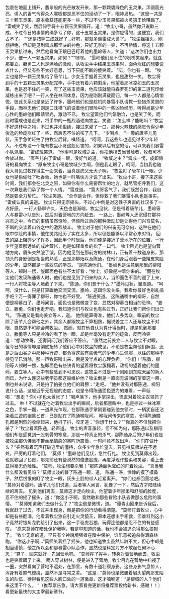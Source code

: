 包裹在地面上铺开，翡翠般的光芒散发开来，那一颗颗碧绿色的玉灵果，浑圆而光亮，诱人的香气令得众人喉咙都是忍不住的滚动了一下，眼神发热。
“这里一共是三十颗玉灵果，原本收获还能更多一些，不过不少玉灵果都被火灵猿王给糟蹋了。
”雷成笑了笑，然后伸手将十五颗玉灵果隔开，道：“牧尘小哥，虽然你只说取三成，不过今日的事情的确多亏了你，这十五颗玉灵果，是你应得的，这便宜，我们占不了。
”“还是按照三成就好了...好吧，那就多谢雷成大哥了。
”牧尘摇摇头，刚想拒绝，但却是见到雷成那坚决的神色，只好无奈的一笑，不再矫情，将这十五颗玉灵果接过来，然后他看向正眼巴巴盯着他的墨岭等人，笑道：“这次你们也出力不少，便一人一颗玉灵果，如何？”“嘿嘿。
”墨岭他们忍不住的咧嘴笑起来，就连那姜立，滕勇二人也是满脸的激动，从牧尘手中结果玉灵果时，面色涨红的想要说点什么，但又有些不太好意思，当下只能不断的傻笑着。
“喏，你也有一颗。
”牧尘也是将一颗玉灵果给了唐芊儿，少女玉手握着玉灵果，也是甜甜一笑。
牧尘将到手的十五颗玉灵果分配完毕，手中还有着六颗剩余，他望着那冰凉如玉的玉灵果，也是忍不住的一笑，有了这些玉灵果，他应该就能将森罗死印的第二道死印给凝练出来了吧？一行人坐在林间休息，因为是刚刚满载而归，每一个人都是心情愉悦，彼此关系也是亲近了许多，墨岭他们也是趁机向暴雷小队请教一些猎杀灵兽的手段，而林忠他们则是口沫横飞的说着他们冒险中的一些凶险经历，听得尚是少年心性的墨岭他们眼睛冒光，激动不已。
牧尘望着他们气氛融洽，也是笑了笑，而此时雷成也是走来，将手中的一瓶烈酒递向牧尘，笑道：“怎么样？能喝吗？”牧尘不好这杯中之物，不过也并未拒绝，接过来灌了一口，那种火辣辣的感觉令得少年俊逸的脸庞涨红了一些，然后忍不住的咳了几下。
“少喝点。
”一旁的唐芊儿见状，玉手急忙轻拍了拍牧尘后背，嗔怪道。
“呵呵，我这些年也遇见过不少年轻人，不过却没一个能有牧尘小哥这般厉害的，如果以后有空的话，可以来我们暴雷小队混混。
”雷成玩笑道。
“他爹可是牧域之主，你把他拐去当冒险者，牧叔可不会放过你。
”唐芊儿白了雷成一眼，没好气的道。
“牧域之主？”雷成一愣，旋即惊讶的看向牧尘：“原来牧尘小哥是牧域少主啊，倒是我走眼了，呵呵，当初我也随我大哥见过牧锋域主一面来着，当真是虎父无犬子啊。
”牧尘盯了唐芊儿一眼，少女也是偷偷吐了吐香舌，她也是一时嘴快方才说了出来。
“牧尘小哥，接下来这些时间，我们都会在北灵之原，如果你有什么需要帮忙的地方，就尽管招呼我们，这一次算是我们承了你一个人情。
”雷成道。
“雷大哥客气了，我们既然合作，我自然是要全力帮忙。
”牧尘笑道。
“合作是合作，但你救了我们暴雷小队也是事实。
”雷成认真的说道。
牧尘只得无奈摇头，不过心中倒是对这性子爽直的壮汉多了一点好感。
一行人畅聊许久，天色也是渐暗，牧尘见状，便是带着唐芊儿，墨岭等人与暴雷小队告别，然后对着营地的方向赶去。
一路上，墨岭等人还沉侵在那种兴奋之中，今日的事情虽然惊险，但惊险过后的那种激动却是让得他们兴奋莫名，不断的交谈着山谷之中的激烈战斗。
牧尘对于他们的兴奋无可奈何，这种在他们眼中惊险的事情，他在灵路经历了实在太多，所以倒是能够以平常心来对待。
回去的路上阻碍少了许多，因此半个时辰后，他们便是接近了营地所在的位置，一行少年望着那远处的成片营帐，也是如释重负的松了一口气。
牧尘目光也是望向营地方向，眉头突然皱了皱，因为他见到在那前方的树林口，正有着十数道身影，那领头的身影倒是相当的熟悉，正是那柳阳以及陈通，在他们身后跟着一些嬉皮笑脸的少年，显然都是一些西院的学员。
“是陈通他们。
”墨岭也是注意到那里的柳阳等人，顿时一愣，旋即面色有些不太好看：“牧尘，好像是冲着你来的。
”而在牧尘他们发现陈通等人时，他们也是见到了归来的众人，当即面色不善的迎了上来，一行人将牧尘等人堵截了下来。
“陈通，你们想干什么？”墨岭见状，皱眉道。
“呵呵，没什么，只是打算跟他交流交流，墨岭，这跟你没关系，我看你最好也别乱插手吧？万一得罪了柳哥，你怕也不好受。
”陈通笑道。
这陈通嘴中的柳哥，自然便是柳慕白了，墨岭闻言，面色也是微微变了变，显然对柳慕白相当的忌惮。
“姜立，滕勇，你们也走开吧，我知道你们与牧尘也有些过节，正好让我们帮你们出口气。
”陈通又是看向姜立等人，道。
他倒是算得准，他们人多势众，眼前的牧尘除了唐芊儿会帮他之外，其余人都跟牧尘不算相熟，据说姜立二人还与牧尘不对眼，自然更不可能会帮牧尘。
然而，就在他自认为算计得当时，却是见到那姜立，滕勇等人只是冷冷的看了他一眼，却是丝毫没有走开的迹象，反而冷笑道：“想动牧哥，还得问问我们答应不答应。
”虽然之前姜立二人与牧尘不对眼，但今日的事情却是彻底扭转了他们心中对牧尘的成见，不论是牧尘帮他们解围，还是之后山谷之中那种种行迹，都令得这些有些傲气的少年心生佩服，以往的那种不待见早已消除，那一声牧哥叫出来，倒是没半点的心理负担。
“你们！”陈勇，柳阳等人顿时一愣，旋即面色有些铁青的望着将牧尘簇拥着，敌视的望着他们的墨岭，姜立等人，心中有些感到不可思议，这牧尘不过是一个刚刚到东院天届的新人而已，为什么连这些老学员都这般维护他？牧尘倒是一直面无波澜的望着这一幕，倒也并未说话，只是拍了拍姜立他们的肩膀：“走吧。
”他并没有对那陈通，柳阳说什么话，这般近乎无视般的态度，也是令得陈通面色更为的难看，一声低喝：“想走？你小子也太嚣张了！”喝声落下，他手掌探出，径直对着牧尘衣领抓了过去。
咻！不过就在他对着牧尘出手的瞬间，后者那黑眸中，也是掠过一抹冰寒之色，手掌一翻，一道黑光乍现，在那陈通手掌刚要碰到他衣领时，一柄犹自还沾染着血迹的幽黑匕首，已是贴在了陈通喉咙间。
喉咙间传来的寒意，令得陈通瞳孔都是剧烈的收缩起来，他抖了抖，咬牙道：“你想干什么？”“你真的不信我把你杀了？”牧尘看着陈通，轻声道。
牧尘的声音虽轻，但不知为何，那陈通以及柳阳他们却是感觉到一股刺骨的寒意，那是一种真正的杀气...那陈通身后的少年们也是被牧尘那仿佛毫不带丝毫情感的黑眸所震慑，一时间竟不敢出声。
“你们在做什么？”突然有着沉声打破这里的僵持，众多少年急忙望去，只见得莫师站在不远处，严厉的盯着他们。
“莫师！”墨岭他们见状，急忙行礼。
牧尘见到莫师出现，也就收回了匕首，那先前还有些漠然的俊逸脸庞，再度浮现许些柔和笑容，看上去显得毫无危险性。
“莫师，牧尘想要杀我！”那陈通面色涨红的盯着牧尘。
“真当我什么都没看见吗？”莫师淡淡的瞥了陈通一眼，道。
陈通一滞，悻悻的摸了摸鼻子，然后恨恨的盯了牧尘一眼，灰头土脸的带人赶紧离开。
“你们也都回营地吧。
”莫师对着墨岭，唐芊儿他们说道，后者等人闻言，犹豫了一下，然后方才陆陆续续的离去。
见到他们离去，莫师这才走向牧尘，他望着少年那柔和舒服的脸庞，忍不住的摇了摇头，道：“你这小子啊，竟然敢和那些冒险小队去做那么危险的事情。
”“莫师知道我们去做什么了？”牧尘倒是微愣，道。
“谭青山回来告诉我后，我就赶了过去，不过并未现身，倒是把你的行动看得清楚。
”莫师盯着牧尘，心中却是有些翻涌，他看着牧尘独自引走火灵猿王，原本还想出手相救，但谁料到这小子竟然将银角龙豹给引了出来，这一手驱虎吞狼，玩得连他都是忍不住的有些感叹。
“原来莫师在暗处保护我啊，若是早知道的话，我也不会被追杀得那么狼狈了。
”牧尘无奈的道，早只有个神魄境强者在暗中保护，谁乐意被追杀得满森林跑。
“你这小子啊...”莫师笑着摇了摇头，他也知道牧尘虽然年龄不大，但心中却是相当谨慎，他之所以会和那暴雷小队合作，显然也是料定对方不敢起任何坏心思：“算了，回来就好，先回营地吧。
”莫师挥了挥手，转身对着营地而去，牧尘也是笑着跟了上来。
两人穿过树林，便是进入了营地，牧尘目光在营地中扫视了一圈，突然看向了营地不远处，在那里，有数十道壮硕身影，这些身影气息惊人，浑身有着煞气缭绕，显然不是寻常之辈。
“这是...”莫师也是微皱着眉头望向那支陌生的队伍，待得看见这些人胸口处的一道徽章，这才喃喃道：“是柳域的人？他们来这里干什么。
”（推荐票告急，请大家看完更新将推荐票投给新书，感谢！！）看更新最快的大主宰最新章节。
